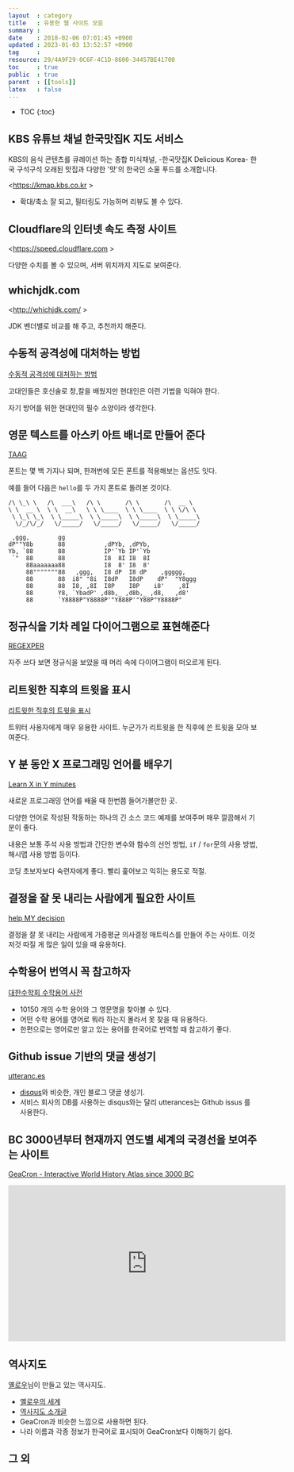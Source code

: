 ```yaml
---
layout  : category
title   : 유용한 웹 사이트 모음
summary : 
date    : 2018-02-06 07:01:45 +0900
updated : 2023-01-03 13:52:57 +0900
tag     : 
resource: 29/4A9F29-0C6F-4C1D-8600-34457BE41700
toc     : true
public  : true
parent  : [[tools]]
latex   : false
---
```

* TOC
{:toc}

## KBS 유튜브 채널 한국맛집K 지도 서비스

>
KBS의 음식 콘텐츠를 큐레이션 하는 종합 미식채널, -한국맛집K Delicious Korea- 한국 구석구석 오래된 맛집과 다양한 '맛'의 한국인 소울 푸드를 소개합니다.

<https://kmap.kbs.co.kr >

- 확대/축소 잘 되고, 필터링도 가능하며 리뷰도 볼 수 있다.

## Cloudflare의 인터넷 속도 측정 사이트

<https://speed.cloudflare.com >

다양한 수치를 볼 수 있으며, 서버 위치까지 지도로 보여준다.

## whichjdk.com

<http://whichjdk.com/ >

JDK 벤더별로 비교를 해 주고, 추천까지 해준다.

## 수동적 공격성에 대처하는 방법

[수동적 공격성에 대처하는 방법]( https://ko.wikihow.com/%EC%88%98%EB%8F%99%EC%A0%81-%EA%B3%B5%EA%B2%A9%EC%84%B1%EC%97%90-%EB%8C%80%EC%B2%98%ED%95%98%EB%8A%94-%EB%B0%A9%EB%B2%95 )

고대인들은 호신술로 창,칼을 배웠지만 현대인은 이런 기법을 익혀야 한다.

자기 방어를 위한 현대인의 필수 소양이라 생각한다.

## 영문 텍스트를 아스키 아트 배너로 만들어 준다

[TAAG]( http://patorjk.com/software/taag/ )

폰트는 몇 백 가지나 되며, 한꺼번에 모든 폰트를 적용해보는 옵션도 잇다.

예를 들어 다음은 `hello`를 두 가지 폰트로 돌려본 것이다.

```ascii-art
/\ \_\ \   /\  ___\   /\ \       /\ \       /\  __ \
\ \  __ \  \ \  __\   \ \ \____  \ \ \____  \ \ \/\ \
 \ \_\ \_\  \ \_____\  \ \_____\  \ \_____\  \ \_____\
  \/_/\/_/   \/_____/   \/_____/   \/_____/   \/_____/
```

```ascii-art
 ,ggg,        gg
dP""Y8b       88           ,dPYb, ,dPYb,
Yb, `88       88           IP'`Yb IP'`Yb
 `"  88       88           I8  8I I8  8I
     88aaaaaaa88           I8  8' I8  8'
     88"""""""88   ,ggg,   I8 dP  I8 dP    ,ggggg,
     88       88  i8" "8i  I8dP   I8dP    dP"  "Y8ggg
     88       88  I8, ,8I  I8P    I8P    i8'    ,8I
     88       Y8, `YbadP' ,d8b,_ ,d8b,_ ,d8,   ,d8'
     88       `Y8888P"Y8888P'"Y888P'"Y88P"Y8888P"
```

## 정규식을 기차 레일 다이어그램으로 표현해준다

[REGEXPER]( https://regexper.com/ )

자주 쓰다 보면 정규식을 보았을 때 머리 속에 다이어그램이 떠오르게 된다.

## 리트윗한 직후의 트윗을 표시

[리트윗한 직후의 트윗을 표시](https://retweets2.azurewebsites.net/?lang=ko )

트위터 사용자에게 매우 유용한 사이트. 누군가가 리트윗을 한 직후에 쓴 트윗을 모아 보여준다.

## Y 분 동안 X 프로그래밍 언어를 배우기

[Learn X in Y minutes]( https://learnxinyminutes.com/ )

새로운 프로그래밍 언어를 배울 때 한번쯤 들어가볼만한 곳.

다양한 언어로 작성된 작동하는 하나의 긴 소스 코드 예제를 보여주며 매우 깔끔해서 기분이 좋다.

내용은 보통 주석 사용 방법과 간단한 변수와 함수의 선언 방법, `if` / `for`문의 사용 방법, 해시맵 사용 방법 등이다.

코딩 초보자보다 숙련자에게 좋다. 빨리 훑어보고 익히는 용도로 적절.


## 결정을 잘 못 내리는 사람에게 필요한 사이트

[help MY decision]( http://www.helpmydecision.com/matrix-1.php )

결정을 잘 못 내리는 사람에게 가중평균 의사결정 매트릭스를 만들어 주는 사이트. 이것저것 따질 게 많은 일이 있을 때 유용하다.

## 수학용어 번역시 꼭 참고하자

[대한수학회 수학용어 사전]( http://www.kms.or.kr/mathdict/list.html )

* 10150 개의 수학 용어와 그 영문명을 찾아볼 수 있다.
* 어떤 수학 용어를 영어로 뭐라 하는지 몰라서 못 찾을 때 유용하다.
* 한편으로는 영어로만 알고 있는 용어를 한국어로 번역할 때 참고하기 좋다.

## Github issue 기반의 댓글 생성기

[utteranc.es]( https://utteranc.es/ )

* [disqus]( https://disqus.com/ )와 비슷한, 개인 블로그 댓글 생성기.
* 서비스 회사의 DB를 사용하는 disqus와는 달리 utterances는 Github issus 를 사용한다.

## BC 3000년부터 현재까지 연도별 세계의 국경선을 보여주는 사이트

[GeaCron - Interactive World History Atlas since 3000 BC]( http://geacron.com/home-en/ )

<iframe width="560" height="315" src="https://www.youtube.com/embed/nZIxwx_0Bbw" frameborder="0" allow="autoplay; encrypted-media" allowfullscreen></iframe>

## 역사지도

[옐로우](http://yellow.kr/ )님이 만들고 있는 역사지도.

* [옐로우의 세계]( http://yellow.kr/maps.jsp )
* [역사지도 소개글](http://yellow.kr/blog/?p=1295)
* GeaCron과 비슷한 느낌으로 사용하면 된다.
* 나라 이름과 각종 정보가 한국어로 표시되어 GeaCron보다 이해하기 쉽다.

## 그 외

